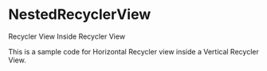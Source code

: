 # NestedRecyclerView
Recycler View Inside Recycler View


This is a sample code for Horizontal Recycler view inside a Vertical Recycler View.
